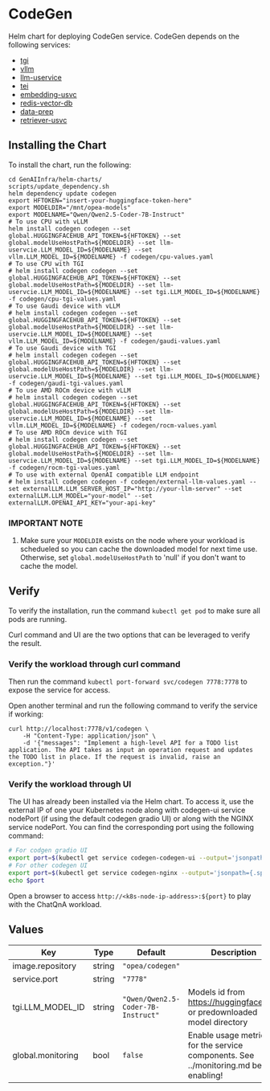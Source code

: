 # CodeGen

Helm chart for deploying CodeGen service. CodeGen depends on the following services:

- [tgi](../common/tgi/README.md)
- [vllm](../common/vllm/README.md)
- [llm-uservice](../common/llm-uservice/README.md)
- [tei](../common/tei/README.md)
- [embedding-usvc](../common/embedding-usvc/README.md)
- [redis-vector-db](../common/redis-vector-db/README.md)
- [data-prep](../common/data-prep/README.md)
- [retriever-usvc](../common/retriever-usvc/README.md)

## Installing the Chart

To install the chart, run the following:

```console
cd GenAIInfra/helm-charts/
scripts/update_dependency.sh
helm dependency update codegen
export HFTOKEN="insert-your-huggingface-token-here"
export MODELDIR="/mnt/opea-models"
export MODELNAME="Qwen/Qwen2.5-Coder-7B-Instruct"
# To use CPU with vLLM
helm install codegen codegen --set global.HUGGINGFACEHUB_API_TOKEN=${HFTOKEN} --set global.modelUseHostPath=${MODELDIR} --set llm-uservcie.LLM_MODEL_ID=${MODELNAME} --set vllm.LLM_MODEL_ID=${MODELNAME} -f codegen/cpu-values.yaml
# To use CPU with TGI
# helm install codegen codegen --set global.HUGGINGFACEHUB_API_TOKEN=${HFTOKEN} --set global.modelUseHostPath=${MODELDIR} --set llm-uservcie.LLM_MODEL_ID=${MODELNAME} --set tgi.LLM_MODEL_ID=${MODELNAME} -f codegen/cpu-tgi-values.yaml
# To use Gaudi device with vLLM
# helm install codegen codegen --set global.HUGGINGFACEHUB_API_TOKEN=${HFTOKEN} --set global.modelUseHostPath=${MODELDIR} --set llm-uservcie.LLM_MODEL_ID=${MODELNAME} --set vllm.LLM_MODEL_ID=${MODELNAME} -f codegen/gaudi-values.yaml
# To use Gaudi device with TGI
# helm install codegen codegen --set global.HUGGINGFACEHUB_API_TOKEN=${HFTOKEN} --set global.modelUseHostPath=${MODELDIR} --set llm-uservcie.LLM_MODEL_ID=${MODELNAME} --set tgi.LLM_MODEL_ID=${MODELNAME} -f codegen/gaudi-tgi-values.yaml
# To use AMD ROCm device with vLLM
# helm install codegen codegen --set global.HUGGINGFACEHUB_API_TOKEN=${HFTOKEN} --set global.modelUseHostPath=${MODELDIR} --set llm-uservcie.LLM_MODEL_ID=${MODELNAME} --set vllm.LLM_MODEL_ID=${MODELNAME} -f codegen/rocm-values.yaml
# To use AMD ROCm device with TGI
# helm install codegen codegen --set global.HUGGINGFACEHUB_API_TOKEN=${HFTOKEN} --set global.modelUseHostPath=${MODELDIR} --set llm-uservcie.LLM_MODEL_ID=${MODELNAME} --set tgi.LLM_MODEL_ID=${MODELNAME} -f codegen/rocm-tgi-values.yaml
# To use with external OpenAI compatible LLM endpoint
# helm install codegen codegen -f codegen/external-llm-values.yaml --set externalLLM.LLM_SERVER_HOST_IP="http://your-llm-server" --set externalLLM.LLM_MODEL="your-model" --set externalLLM.OPENAI_API_KEY="your-api-key"
```

### IMPORTANT NOTE

1. Make sure your `MODELDIR` exists on the node where your workload is schedueled so you can cache the downloaded model for next time use. Otherwise, set `global.modelUseHostPath` to 'null' if you don't want to cache the model.

## Verify

To verify the installation, run the command `kubectl get pod` to make sure all pods are running.

Curl command and UI are the two options that can be leveraged to verify the result.

### Verify the workload through curl command

Then run the command `kubectl port-forward svc/codegen 7778:7778` to expose the service for access.

Open another terminal and run the following command to verify the service if working:

```console
curl http://localhost:7778/v1/codegen \
    -H "Content-Type: application/json" \
    -d '{"messages": "Implement a high-level API for a TODO list application. The API takes as input an operation request and updates the TODO list in place. If the request is invalid, raise an exception."}'
```

### Verify the workload through UI

The UI has already been installed via the Helm chart. To access it, use the external IP of one your Kubernetes node along with codegen-ui service nodePort (if using the default codegen gradio UI) or along with the NGINX service nodePort. You can find the corresponding port using the following command:

```bash
# For codgen gradio UI
export port=$(kubectl get service codegen-codegen-ui --output='jsonpath={.spec.ports[0].nodePort}')
# For other codegen UI
export port=$(kubectl get service codegen-nginx --output='jsonpath={.spec.ports[0].nodePort}')
echo $port
```

Open a browser to access `http://<k8s-node-ip-address>:${port}` to play with the ChatQnA workload.

## Values

| Key               | Type   | Default                            | Description                                                                            |
| ----------------- | ------ | ---------------------------------- | -------------------------------------------------------------------------------------- |
| image.repository  | string | `"opea/codegen"`                   |                                                                                        |
| service.port      | string | `"7778"`                           |                                                                                        |
| tgi.LLM_MODEL_ID  | string | `"Qwen/Qwen2.5-Coder-7B-Instruct"` | Models id from https://huggingface.co/, or predownloaded model directory               |
| global.monitoring | bool   | `false`                            | Enable usage metrics for the service components. See ../monitoring.md before enabling! |
